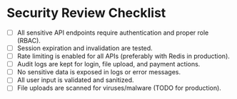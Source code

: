 # Security Review Checklist

- [ ] All sensitive API endpoints require authentication and proper role (RBAC).
- [ ] Session expiration and invalidation are tested.
- [ ] Rate limiting is enabled for all APIs (preferably with Redis in production).
- [ ] Audit logs are kept for login, file upload, and payment actions.
- [ ] No sensitive data is exposed in logs or error messages.
- [ ] All user input is validated and sanitized.
- [ ] File uploads are scanned for viruses/malware (TODO for production). 